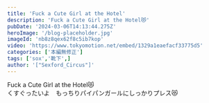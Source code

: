 ```yaml
---
title: 'Fuck a Cute Girl at the Hotel'
description: 'Fuck a Cute Girl at the Hotel😻'
pubDate: '2024-03-06T14:13:44.275Z'
heroImage: '/blog-placeholder.jpg'
imageId: 'nb8z8qex62f8c5ib7kop'
video: 'https://www.tokyomotion.net/embed/1329a1eaefacf33775d5'
categories: ['本編無修正']
tags: ['sox','靴下',]
author: '["Sexford_Circus"]'
---
```


Fuck a Cute Girl at the Hotel😻<br>
くすぐったいよ　もっちりパイパンガールにしっかりプレス😻





